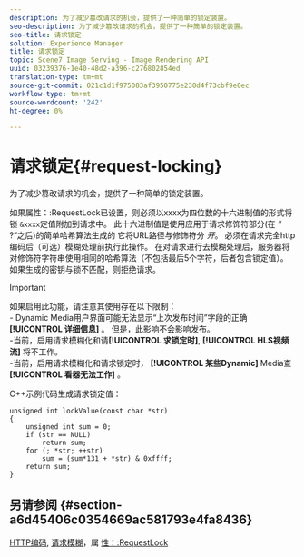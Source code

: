 ```yaml
---
description: 为了减少篡改请求的机会，提供了一种简单的锁定装置。
seo-description: 为了减少篡改请求的机会，提供了一种简单的锁定装置。
seo-title: 请求锁定
solution: Experience Manager
title: 请求锁定
topic: Scene7 Image Serving - Image Rendering API
uuid: 03239376-1e40-48d2-a396-c276802854ed
translation-type: tm+mt
source-git-commit: 021c1d1f975083af3950775e230d4f73cbf9e0ec
workflow-type: tm+mt
source-wordcount: '242'
ht-degree: 0%

---
```



# 请求锁定{#request-locking}

为了减少篡改请求的机会，提供了一种简单的锁定装置。

如果属性：:RequestLock已设置，则必须以xxxx为四位数的十六进制值的形式将锁 `&xxxx`定值附加到请求中。 此十六进制值是使用应用于请求修饰符部分(在 *“* ?”之后)的简单哈希算法生成的 它将URL路径与修饰符分 *开*。 必须在请求完全http编码后（可选）模糊处理前执行此操作。 在对请求进行去模糊处理后，服务器将对修饰符字符串使用相同的哈希算法（不包括最后5个字符，后者包含锁定值）。 如果生成的密钥与锁不匹配，则拒绝请求。

>[!IMPORTANT]
>
>如果启用此功能，请注意其使用存在以下限制：<br>- Dynamic Media用户界面可能无法显示“上次发布时间”字段的正确 **[!UICONTROL 详细信息]** 。 但是，此影响不会影响发布。<br>-当前，启用请求模糊化和请&#x200B;**[!UICONTROL 求锁定时]**, **[!UICONTROL HLS视频流]** 将不工作。<br>-当前，启用请求模糊化和请求锁定时， **[!UICONTROL 某些Dynamic]** Media查 **[!UICONTROL 看器无法工作]** 。

C++示例代码生成请求锁定值：

```
unsigned int lockValue(const char *str) 
{ 
    unsigned int sum = 0; 
    if (str == NULL) 
        return sum; 
    for (; *str; ++str) 
        sum = (sum*131 + *str) & 0xffff; 
    return sum; 
} 
```

## 另请参阅 {#section-a6d45406c0354669ac581793e4fa8436}

[HTTP编码](../../../../../is-api/http-ref/image-serving-api-ref/c-http-protocol-reference/c-syntax-and-features/r-http-encoding.md#reference-bb34dd13f316462695448acfa8f92df7), [请求模糊](../../../../../is-api/http-ref/image-serving-api-ref/c-http-protocol-reference/c-syntax-and-features/r-request-obfuscation.md#reference-895f65d6796c43bb9bad21a676ed714d)，属 [性：:RequestLock](../../../../../is-api/image-catalog/image-serving-api-ref/c-image-catalog-reference/c-attributes-reference/r-requestlock.md#reference-8bbe2f581be847d3b9fa123e8e5e94b0)
